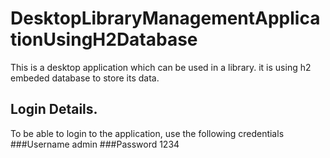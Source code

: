 # DesktopLibraryManagementApplicationUsingH2Database
This is a desktop application which can be used in a library. it is using h2 embeded database to store its data.

## Login Details.
To be able to login to the application, use the following credentials
###Username 
admin
###Password 
1234

